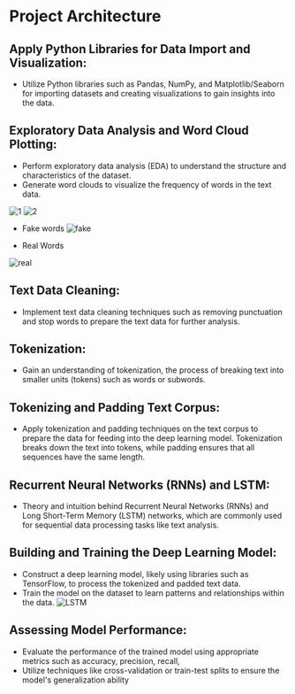 # Project Architecture

## Apply Python Libraries for Data Import and Visualization:

- Utilize Python libraries such as Pandas, NumPy, and Matplotlib/Seaborn for importing datasets and creating visualizations to gain insights into the data.

## Exploratory Data Analysis and Word Cloud Plotting:

- Perform exploratory data analysis (EDA) to understand the structure and characteristics of the dataset.
- Generate word clouds to visualize the frequency of words in the text data.

![1](https://github.com/Venura-94/Fake-News-Detection-with-LSTM/assets/137409412/8eee7b76-1ebd-4589-9fc8-d0fc8ae1f7eb)
![2](https://github.com/Venura-94/Fake-News-Detection-with-LSTM/assets/137409412/f25dd6d1-2ad7-4e3d-ad80-d16a979de2e9)

- Fake words
![fake](https://github.com/Venura-94/Fake-News-Detection-with-LSTM/assets/137409412/eeeb6bc9-558c-4503-8431-ac760bcaff36)

- Real Words

![real](https://github.com/Venura-94/Fake-News-Detection-with-LSTM/assets/137409412/8bed8c3d-d4a9-4e9e-94fb-c40e3a0a7067)


## Text Data Cleaning:

- Implement text data cleaning techniques such as removing punctuation and stop words to prepare the text data for further analysis.

## Tokenization:

- Gain an understanding of tokenization, the process of breaking text into smaller units (tokens) such as words or subwords.

## Tokenizing and Padding Text Corpus:

- Apply tokenization and padding techniques on the text corpus to prepare the data for feeding into the deep learning model. Tokenization breaks down the text into tokens, while padding ensures that all sequences have the same length.

## Recurrent Neural Networks (RNNs) and LSTM:

- Theory and intuition behind Recurrent Neural Networks (RNNs) and Long Short-Term Memory (LSTM) networks, which are commonly used for sequential data processing tasks like text analysis.

## Building and Training the Deep Learning Model:

- Construct a deep learning model, likely using libraries such as TensorFlow, to process the tokenized and padded text data.
- Train the model on the dataset to learn patterns and relationships within the data.
![LSTM](https://github.com/Venura-94/Fake-News-Detection-with-LSTM/assets/137409412/932dc523-df5e-419a-93c5-841ccb54df6a)

## Assessing Model Performance:

- Evaluate the performance of the trained model using appropriate metrics such as accuracy, precision, recall,
- Utilize techniques like cross-validation or train-test splits to ensure the model's generalization ability

